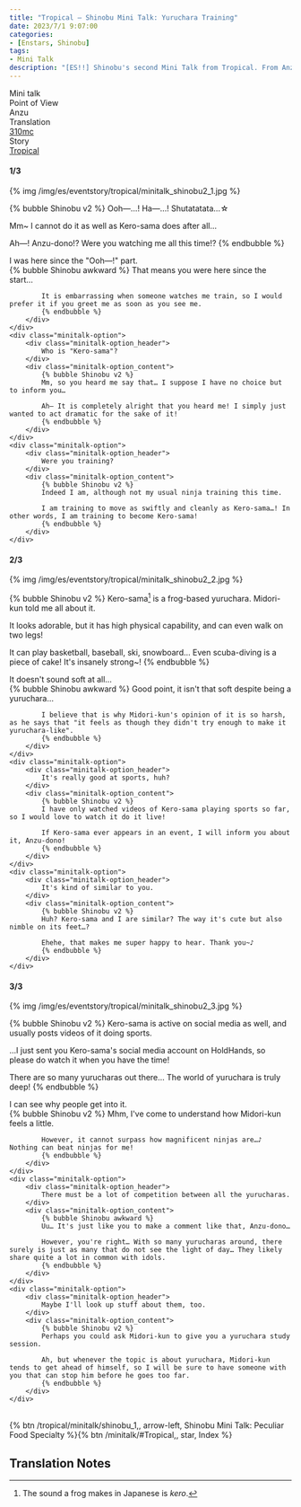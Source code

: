 ```yaml
---
title: "Tropical – Shinobu Mini Talk: Yuruchara Training"
date: 2023/7/1 9:07:00
categories:
- [Enstars, Shinobu]
tags:
- Mini Talk
description: "[ES!!] Shinobu's second Mini Talk from Tropical. From Anzu's POV."
---
```

<div class="three-wrapper" style="--storyColor:#5ac189;--storyColor-rgb:90,193,137;--storyColor-h:147.4;--storyColor-s:45.4%;--storyColor-l:55.5%;">
    <div class="info-area">
        <div class="info">
            <div class="info-item characters">
                <div class="label">
                    Mini talk
                </div>
                <div class="value">
								<a href="/categories/Enstars/Shinobu" character="Shinobu"></a>
                </div>
            </div>
            <div class="info-item one">
                <div class="label">
                    Point of View
                </div>
                <div class="value">
                    Anzu
                </div>
            </div>
            <div class="info-item two">
                <div class="label">
                    Translation
                </div>
                <div class="value">
                    <a href="/about">310mc</a>
                </div>
            </div>
            <div class="info-item three">
                <div class="label">
                   Story
                </div>
                <div class="value">
                    <a href="/tropical">Tropical</a>
                </div>
            </div>
        </div>
    </div>
</div>

<!-- more -->

#### <div mt="rare"></div> 1/3

{% img /img/es/eventstory/tropical/minitalk_shinobu2_1.jpg %}

{% bubble Shinobu v2 %}
Ooh—…! Ha—…! Shutatatata…☆

Mm~ I cannot do it as well as Kero-sama does after all…

Ah—! Anzu-dono!? Were you watching me all this time!?
{% endbubble %}

<div class="minitalk" character="Anzu">
    <div class="minitalk-option">
        <div class="minitalk-option_header">
            I was here since the "Ooh—!" part.
        </div>
        <div class="minitalk-option_content">
            {% bubble Shinobu awkward %}
            That means you were here since the start…

            It is embarrassing when someone watches me train, so I would prefer it if you greet me as soon as you see me.
			{% endbubble %}
        </div>
    </div>
    <div class="minitalk-option">
        <div class="minitalk-option_header">
            Who is "Kero-sama"?
        </div>
        <div class="minitalk-option_content">
            {% bubble Shinobu v2 %}
            Mm, so you heard me say that… I suppose I have no choice but to inform you…

            Ah— It is completely alright that you heard me! I simply just wanted to act dramatic for the sake of it!
			{% endbubble %}
        </div>
    </div>
    <div class="minitalk-option">
        <div class="minitalk-option_header">
            Were you training?
        </div>
        <div class="minitalk-option_content">
            {% bubble Shinobu v2 %}
            Indeed I am, although not my usual ninja training this time.

            I am training to move as swiftly and cleanly as Kero-sama…! In other words, I am training to become Kero-sama!
			{% endbubble %}
        </div>
    </div>
</div>

#### <div mt="rare"></div> 2/3

{% img /img/es/eventstory/tropical/minitalk_shinobu2_2.jpg %}

{% bubble Shinobu v2 %}
Kero-sama[^1] is a frog-based yuruchara. Midori-kun told me all about it.

It looks adorable, but it has high physical capability, and can even walk on two legs!

It can play basketball, baseball, ski, snowboard… Even scuba-diving is a piece of cake! It's insanely strong~!
{% endbubble %}

<div class="minitalk" character="Anzu">
    <div class="minitalk-option">
        <div class="minitalk-option_header">
            It doesn't sound soft at all…
        </div>
        <div class="minitalk-option_content">
            {% bubble Shinobu awkward %}
            Good point, it isn't that soft despite being a yuruchara…

            I believe that is why Midori-kun's opinion of it is so harsh, as he says that "it feels as though they didn't try enough to make it yuruchara-like".
			{% endbubble %}
        </div>
    </div>
    <div class="minitalk-option">
        <div class="minitalk-option_header">
            It's really good at sports, huh?
        </div>
        <div class="minitalk-option_content">
            {% bubble Shinobu v2 %}
            I have only watched videos of Kero-sama playing sports so far, so I would love to watch it do it live!

            If Kero-sama ever appears in an event, I will inform you about it, Anzu-dono!
			{% endbubble %}
        </div>
    </div>
    <div class="minitalk-option">
        <div class="minitalk-option_header">
            It's kind of similar to you.
        </div>
        <div class="minitalk-option_content">
            {% bubble Shinobu v2 %}
            Huh? Kero-sama and I are similar? The way it's cute but also nimble on its feet…?

            Ehehe, that makes me super happy to hear. Thank you~♪
			{% endbubble %}
        </div>
    </div>
</div>

#### <div mt="rare"></div> 3/3

{% img /img/es/eventstory/tropical/minitalk_shinobu2_3.jpg %}

{% bubble Shinobu v2 %}
Kero-sama is active on social media as well, and usually posts videos of it doing sports.

…I just sent you Kero-sama's social media account on HoldHands, so please do watch it when you have the time!

There are so many yurucharas out there… The world of yuruchara is truly deep!
{% endbubble %}

<div class="minitalk" character="Anzu">
    <div class="minitalk-option">
        <div class="minitalk-option_header">
          I can see why people get into it.
        </div>
        <div class="minitalk-option_content">
            {% bubble Shinobu v2 %}
            Mhm, I've come to understand how Midori-kun feels a little.

            However, it cannot surpass how magnificent ninjas are…♪ Nothing can beat ninjas for me!
			{% endbubble %}
        </div>
    </div>
    <div class="minitalk-option">
        <div class="minitalk-option_header">
            There must be a lot of competition between all the yurucharas.
        </div>
        <div class="minitalk-option_content">
            {% bubble Shinobu awkward %}
            Uu… It's just like you to make a comment like that, Anzu-dono…

            However, you're right… With so many yurucharas around, there surely is just as many that do not see the light of day… They likely share quite a lot in common with idols.
			{% endbubble %}
        </div>
    </div>
    <div class="minitalk-option">
        <div class="minitalk-option_header">
            Maybe I'll look up stuff about them, too.
        </div>
        <div class="minitalk-option_content">
            {% bubble Shinobu v2 %}
            Perhaps you could ask Midori-kun to give you a yuruchara study session.

            Ah, but whenever the topic is about yuruchara, Midori-kun tends to get ahead of himself, so I will be sure to have someone with you that can stop him before he goes too far.
			{% endbubble %}
        </div>
    </div>
</div>
<br>
<div toc>{% btn /tropical/minitalk/shinobu_1,, arrow-left, Shinobu Mini Talk: Peculiar Food Specialty %}{% btn /minitalk/#Tropical,, star, Index %}</div>

## Translation Notes

[^1]: The sound a frog makes in Japanese is <em>kero</em>.
